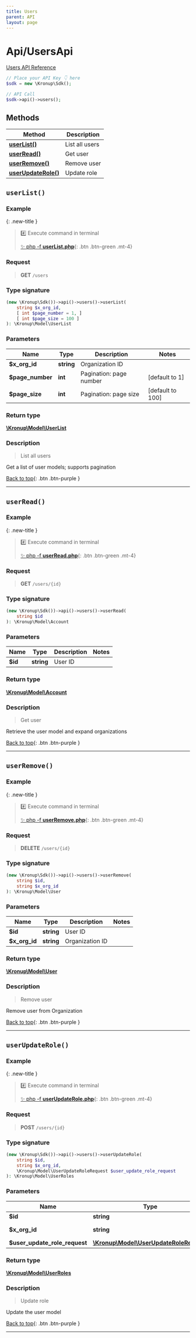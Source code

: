 ```yaml
---
title: Users
parent: API
layout: page
---
```


# Api/UsersApi

[Users API Reference](https://api.kronup.com/#tag/Users)

```php
// Place your API Key 👇 here
$sdk = new \Kronup\Sdk();

// API Call
$sdk->api()->users();
```

## Methods

Method | Description
------------- | -------------
[**userList()**](#userlist) | List all users
[**userRead()**](#userread) | Get user
[**userRemove()**](#userremove) | Remove user
[**userUpdateRole()**](#userupdaterole) | Update role


## `userList()`

### Example

{: .new-title }
> #️⃣ Execute command in terminal 
> 
> [✨ php -f **userList.php**](https://github.com/kronup/kronup-php/blob/main/examples/Api/UsersApi/userList.php){: .btn .btn-green .mt-4}

### Request

> **GET** `/users`

### Type signature

```php
(new \Kronup\Sdk())->api()->users()->userList(
    string $x_org_id,
    [ int $page_number = 1, ]
    [ int $page_size = 100 ]
): \Kronup\Model\UserList
```

### Parameters

Name | Type | Description  | Notes
------------- | ------------- | ------------- | -------------
 **$x_org_id** | **string**  | Organization ID |
 **$page_number** | **int**  | Pagination: page number | [default to 1]
 **$page_size** | **int**  | Pagination: page size | [default to 100]

### Return type

[**\Kronup\Model\UserList**](../../Model/UserList)

### Description

> List all users

Get a list of user models; supports pagination

[Back to top](#top){: .btn .btn-purple }

---


## `userRead()`

### Example

{: .new-title }
> #️⃣ Execute command in terminal 
> 
> [✨ php -f **userRead.php**](https://github.com/kronup/kronup-php/blob/main/examples/Api/UsersApi/userRead.php){: .btn .btn-green .mt-4}

### Request

> **GET** `/users/{id}`

### Type signature

```php
(new \Kronup\Sdk())->api()->users()->userRead(
    string $id
): \Kronup\Model\Account
```

### Parameters

Name | Type | Description  | Notes
------------- | ------------- | ------------- | -------------
 **$id** | **string**  | User ID |

### Return type

[**\Kronup\Model\Account**](../../Model/Account)

### Description

> Get user

Retrieve the user model and expand organizations

[Back to top](#top){: .btn .btn-purple }

---


## `userRemove()`

### Example

{: .new-title }
> #️⃣ Execute command in terminal 
> 
> [✨ php -f **userRemove.php**](https://github.com/kronup/kronup-php/blob/main/examples/Api/UsersApi/userRemove.php){: .btn .btn-green .mt-4}

### Request

> **DELETE** `/users/{id}`

### Type signature

```php
(new \Kronup\Sdk())->api()->users()->userRemove(
    string $id,
    string $x_org_id
): \Kronup\Model\User
```

### Parameters

Name | Type | Description  | Notes
------------- | ------------- | ------------- | -------------
 **$id** | **string**  | User ID |
 **$x_org_id** | **string**  | Organization ID |

### Return type

[**\Kronup\Model\User**](../../Model/User)

### Description

> Remove user

Remove user from Organization

[Back to top](#top){: .btn .btn-purple }

---


## `userUpdateRole()`

### Example

{: .new-title }
> #️⃣ Execute command in terminal 
> 
> [✨ php -f **userUpdateRole.php**](https://github.com/kronup/kronup-php/blob/main/examples/Api/UsersApi/userUpdateRole.php){: .btn .btn-green .mt-4}

### Request

> **POST** `/users/{id}`

### Type signature

```php
(new \Kronup\Sdk())->api()->users()->userUpdateRole(
    string $id,
    string $x_org_id,
    \Kronup\Model\UserUpdateRoleRequest $user_update_role_request
): \Kronup\Model\UserRoles
```

### Parameters

Name | Type | Description  | Notes
------------- | ------------- | ------------- | -------------
 **$id** | **string**  | User ID |
 **$x_org_id** | **string**  | Organization ID |
 **$user_update_role_request** | [**\Kronup\Model\UserUpdateRoleRequest**](../../Model/UserUpdateRoleRequest) |  |

### Return type

[**\Kronup\Model\UserRoles**](../../Model/UserRoles)

### Description

> Update role

Update the user model

[Back to top](#top){: .btn .btn-purple }

---
